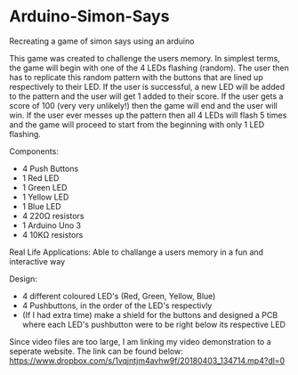 # Arduino-Simon-Says
Recreating a game of simon says using an arduino

This game was created to challenge the users memory. In simplest terms, the game will begin with one of the 4 LEDs flashing (random). The user then has to replicate this random pattern with the buttons that are lined up respectively to their LED. If the user is successful, a new LED will be added to the pattern and the user will get 1 added to their score. If the user gets a score of 100 (very very unlikely!) then the game will end and the user will win. If the user ever messes up the pattern then all 4 LEDs will flash 5 times and the game will proceed to start from the beginning with only 1 LED flashing.

Components:
- 4 Push Buttons
- 1 Red LED
- 1 Green LED
- 1 Yellow LED
- 1 Blue LED
- 4 220Ω resistors
- 1 Arduino Uno 3
- 4 10KΩ resistors


Real Life Applications: Able to challange a users memory in a fun and interactive way

Design:
- 4 different coloured LED's (Red, Green, Yellow, Blue)
- 4 Pushbuttons, in the order of the LED's respectivly
- (If I had extra time) make a shield for the buttons and designed a PCB where each LED's pushbutton were to be right below its respective LED

Since video files are too large, I am linking my video demonstration to a seperate website. The link can be found below:
https://www.dropbox.com/s/1vqjntjm4avhw9f/20180403_134714.mp4?dl=0

